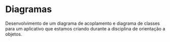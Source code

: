 # Diagramas
Desenvolvimento de um diagrama de acoplamento e diagrama de classes para um aplicativo que estamos criando durante a disciplina de orientação a objetos.
